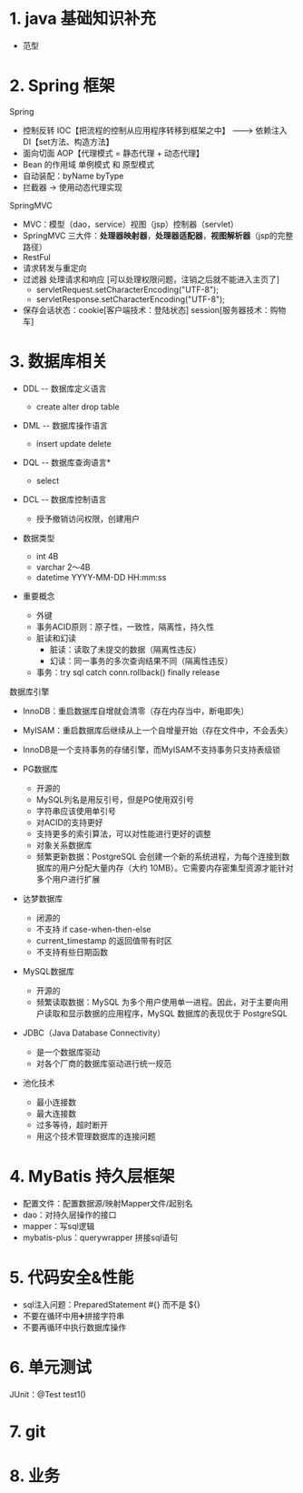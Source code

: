 # 1. java 基础知识补充

+ 范型

# 2. Spring 框架

Spring

+ 控制反转 IOC【把流程的控制从应用程序转移到框架之中】 ---> 依赖注入 DI【set方法、构造方法】
+ 面向切面 AOP【代理模式 = 静态代理 + 动态代理】
+ Bean 的作用域 单例模式 和 原型模式
+ 自动装配：byName byType
+ 拦截器 -> 使用动态代理实现



SpringMVC

+ MVC：模型（dao，service）视图（jsp）控制器（servlet）
+ SpringMVC 三大件：**处理器映射器**，**处理器适配器**，**视图解析器**（jsp的完整路径）
+ RestFul
+ 请求转发与重定向
+ 过滤器 处理请求和响应 [可以处理权限问题，注销之后就不能进入主页了]
  + servletRequest.setCharacterEncoding("UTF-8");
  + servletResponse.setCharacterEncoding("UTF-8");
+ 保存会话状态：cookie[客户端技术：登陆状态] session[服务器技术：购物车]

# 3. 数据库相关

+ DDL -- 数据库定义语言
  + create alter drop table
+ DML -- 数据库操作语言
  + insert update delete
+ DQL -- 数据库查询语言*
  + select
+ DCL -- 数据库控制语言
  + 授予撤销访问权限，创建用户



+ 数据类型
  + int 4B
  + varchar 2～4B
  + datetime YYYY-MM-DD HH:mm:ss



+ 重要概念
  + 外键
  + 事务ACID原则：原子性，一致性，隔离性，持久性
  + 脏读和幻读
    + 脏读：读取了未提交的数据（隔离性违反）
    + 幻读：同一事务的多次查询结果不同（隔离性违反）
  + 事务：try sql catch conn.rollback() finally release

数据库引擎

+ InnoDB：重启数据库自增就会清零（存在内存当中，断电即失）
+ MyISAM：重启数据库后继续从上一个自增量开始（存在文件中，不会丢失）
+ InnoDB是一个支持事务的存储引擎，而MyISAM不支持事务只支持表级锁



+ PG数据库
  + 开源的
  + MySQL列名是用反引号，但是PG使用双引号
  + 字符串应该使用单引号
  + 对ACID的支持更好
  + 支持更多的索引算法，可以对性能进行更好的调整
  + 对象关系数据库
  + 频繁更新数据：PostgreSQL 会创建一个新的系统进程，为每个连接到数据库的用户分配大量内存（大约 10MB）。它需要内存密集型资源才能针对多个用户进行扩展
+ 达梦数据库
  + 闭源的
  + 不支持 if case-when-then-else
  + current_timestamp 的返回值带有时区
  + 不支持有些日期函数
+ MySQL数据库
  + 开源的
  + 频繁读取数据：MySQL 为多个用户使用单一进程。因此，对于主要向用户读取和显示数据的应用程序，MySQL 数据库的表现优于 PostgreSQL



+ JDBC（Java Database Connectivity）
  + 是一个数据库驱动
  + 对各个厂商的数据库驱动进行统一规范



+ 池化技术
  + 最小连接数
  + 最大连接数
  + 过多等待，超时断开
  + 用这个技术管理数据库的连接问题



# 4. MyBatis 持久层框架

+ 配置文件：配置数据源/映射Mapper文件/起别名
+ dao：对持久层操作的接口
+ mapper：写sql逻辑
+ mybatis-plus：querywrapper 拼接sql语句

# 5. 代码安全&性能

+ sql注入问题：PreparedStatement #{} 而不是 ${}
+ 不要在循环中用➕拼接字符串
+ 不要再循环中执行数据库操作

# 6. 单元测试

JUnit：@Test test1()



# 7. git



# 8. 业务


